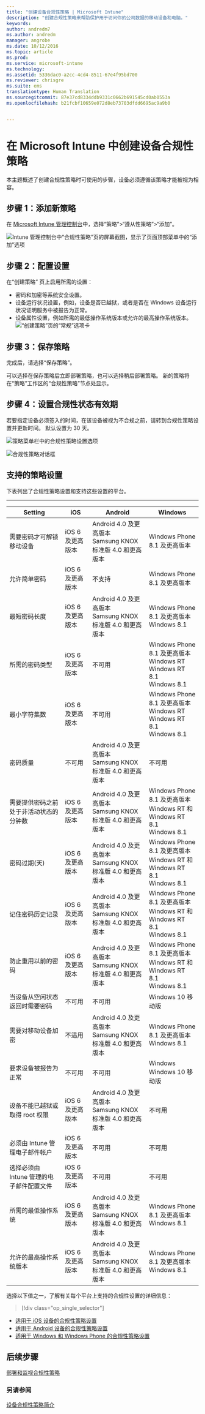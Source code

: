 ```yaml
---
title: "创建设备合规性策略 | Microsoft Intune"
description: "创建合规性策略来帮助保护用于访问你的公司数据的移动设备和电脑。"
keywords: 
author: andredm7
ms.author: andredm
manager: angrobe
ms.date: 10/12/2016
ms.topic: article
ms.prod: 
ms.service: microsoft-intune
ms.technology: 
ms.assetid: 5336dac0-a2cc-4cd4-8511-67e4f95bd700
ms.reviewer: chrisgre
ms.suite: ems
translationtype: Human Translation
ms.sourcegitcommit: 87e37cd8334ddb9331c0662b691545cd0ab0553a
ms.openlocfilehash: b21fcbf10659e072d8eb73703dfdd6695ac9a9b0


---
```


# <a name="create-a-device-compliance-policy-in-microsoft-intune"></a>在 Microsoft Intune 中创建设备合规性策略
本主题概述了创建合规性策略时可使用的步骤，设备必须遵循该策略才能被视为相容。

##  <a name="step-1-add-a-new-policy"></a>步骤 1：添加新策略
  在 [Microsoft Intune 管理控制台](https://manage.microsoft.com)中，选择“策略”&gt;“遵从性策略”&gt;“添加”。

  ![Intune 管理控制台中“合规性策略”页的屏幕截图，显示了页面顶部菜单中的“添加”选项](./media/intune-sa-3a-add-compliance-policy.png)

##  <a name="step-2-configure-settings"></a>步骤 2：配置设置
在“创建策略” 页上启用所需的设置：
  -   密码和加密等系统安全设置。
  -   设备运行状况设置，例如，设备是否已越狱，或者是否在 Windows 设备运行状况证明服务中被报告为正常。
  -   设备属性设置，例如所需的最低操作系统版本或允许的最高操作系统版本。
![“创建策略”页的“常规”选项卡](./media/intune-sa-3b-create-policy.png)


##  <a name="step-3-save-the-policy"></a>步骤 3：保存策略
完成后，请选择“保存策略”。

可以选择在保存策略后立即部署策略，也可以选择稍后部署策略。 新的策略将在“策略”工作区的“合规性策略”节点处显示。

##  <a name="step-4-set-the-compliance-status-validity-period"></a>步骤 4：设置合规性状态有效期
若要指定设备必须签入的时间，在该设备被视为不合规之前，请转到合规性策略设置并更新时间。 默认设置为 30 天。

![策略菜单栏中的合规性策略设置选项](../media/mdm-compliance-policy-settings.png)

![合规性策略对话框](../media/mdm-ca-compliance-status-validity-period.png)

## <a name="supported-policy-settings"></a>支持的策略设置
下表列出了合规性策略设置和支持这些设置的平台。

-------------
|Setting|iOS|Android|Windows|
|-----|----|-----|-----|
|需要密码才可解锁移动设备|iOS 6 及更高版本|Android 4.0 及更高版本 <br>Samsung KNOX 标准版 4.0 和更高版本|Windows Phone 8.1 及更高版本|
|允许简单密码|iOS 6 及更高版本|不支持|Windows Phone 8.1 及更高版本|
|最短密码长度|iOS 6 及更高版本| Android 4.0 及更高版本<br>Samsung KNOX 标准版 4.0 和更高版本| Windows Phone 8.1 及更高版本<br>Windows 8.1|
|所需的密码类型|iOS 6 及更高版本|不可用|Windows Phone 8.1 及更高版本 <br>Windows RT<br> Windows RT 8.1 <br>Windows 8.1|
|最小字符集数|iOS 6 及更高版本|不可用|Windows Phone 8.1 及更高版本 <br>Windows RT<br> Windows RT 8.1 <br>Windows 8.1|
|密码质量|不可用|Android 4.0 及更高版本 <br>Samsung KNOX 标准版 4.0 和更高版本|不可用|
|需要提供密码之前处于非活动状态的分钟数|iOS 6 及更高版本|Android 4.0 及更高版本<br>Samsung KNOX 标准版 4.0 和更高版本|Windows Phone 8.1 及更高版本<br>Windows RT 和 Windows RT 8.1<br>Windows 8.1|
|密码过期(天)|iOS 6 及更高版本|Android 4.0 及更高版本<br>Samsung KNOX 标准版 4.0 和更高版本|Windows Phone 8.1 及更高版本<br>Windows RT 和 Windows RT 8.1<br>Windows 8.1|
|记住密码历史记录|iOS 6 及更高版本|Android 4.0 及更高版本<br>Samsung KNOX 标准版 4.0 和更高版本|Windows Phone 8.1 及更高版本<br>Windows RT 和 Windows RT 8.1<br>Windows 8.1|
|防止重用以前的密码|iOS 6 及更高版本|Android 4.0 及更高版本<br>Samsung KNOX 标准版 4.0 和更高版本|Windows Phone 8.1 及更高版本<br>Windows RT 和 Windows RT 8.1<br>Windows 8.1|
|当设备从空闲状态返回时需要密码| 不可用| 不可用|Windows 10 移动版|
|需要对移动设备加密|不适用|Android 4.0 及更高版本<br>Samsung KNOX 标准版 4.0 和更高版本|Windows Phone 8.1 及更高版本<br> Windows 8.1|
|要求设备被报告为正常| 不可用| 不可用|Windows <br>Windows 10 移动版|
|设备不能已越狱或取得 root 权限|iOS 6 及更高版本|Android 4.0 及更高版本<br>Samsung KNOX 标准版 4.0 和更高版本|不可用|
|必须由 Intune 管理电子邮件帐户|iOS 6 及更高版本|不可用| 不可用|
|选择必须由 Intune 管理的电子邮件配置文件|iOS 6 及更高版本|不可用| 不可用|
|所需的最低操作系统|iOS 6 及更高版本|Android 4.0 及更高版本<br>Samsung KNOX 标准版 4.0 和更高版本| Windows Phone 8.1 及更高版本<br>Windows 8.1|
|允许的最高操作系统版本|iOS 6 及更高版本|Android 4.0 及更高版本<br>Samsung KNOX 标准版 4.0 和更高版本|Windows Phone 8.1 及更高版本<br>Windows 8.1|

选择以下值之一，了解有关每个平台上支持的合规性设置的详细信息：
> [!div class="op_single_selector"]
- [适用于 iOS 设备的合规性策略设置](ios-compliance-policy-settings-in-microsoft-intune.md)
- [适用于 Android 设备的合规性策略设置](android-compliance-policy-settings-in-microsoft-intune.md)
- [适用于 Windows 和 Windows Phone 的合规性策略设置](windows-compliance-policy-settings-in-microsoft-intune.md)


## <a name="next-steps"></a>后续步骤
[部署和监视合规性策略](deploy-and-monitor-a-device-compliance-policy-in-microsoft-intune.md)

### <a name="see-also"></a>另请参阅
[设备合规性策略简介](introduction-to-device-compliance-policies-in-microsoft-intune.md)



<!--HONumber=Dec16_HO2-->


